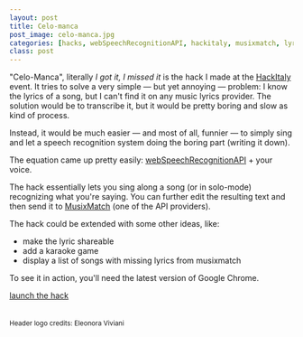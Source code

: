 ```yaml
---
layout: post
title: Celo-manca
post_image: celo-manca.jpg
categories: [hacks, webSpeechRecognitionAPI, hackitaly, musixmatch, lyrics]
class: post
---
```


&quot;Celo-Manca&quot;, literally *I got it, I missed it* is the hack I made at the [HackItaly](http://hackitaly.org) event. It tries to solve a very simple &mdash; but yet annoying &mdash; problem: I know the lyrics of a song, but I can't find it on any music lyrics provider. The solution would be to transcribe it, but it would be pretty boring and slow as kind of process.

Instead, it would be much easier &mdash; and most of all, funnier &mdash; to simply sing and let a speech recognition system doing the boring part (writing it down).

The equation came up pretty easily: [webSpeechRecognitionAPI](http://updates.html5rocks.com/2013/01/Voice-Driven-Web-Apps-Introduction-to-the-Web-Speech-API) + your voice.

The hack essentially lets you sing along a song (or in solo-mode) recognizing what you're saying.
You can further edit the resulting text and then send it to [MusixMatch](http://musixmatch.com) (one of the API providers).

The hack could be extended with some other ideas, like:

- make the lyric shareable
- add a karaoke game 
- display a list of songs with missing lyrics from musixmatch

To see it in action, you'll need the latest version of Google Chrome.

<div class="post-actions">
  <a class="btn" href="http://devel.stereomood.com/hackitaly/#/sing/62651">launch the hack</a>
</div>
<br><br>
<small>Header logo credits: Eleonora Viviani</small>